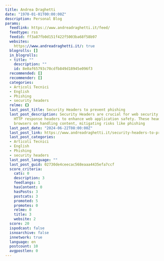 ```yaml
---
title: Andrea Draghetti
date: "1970-01-01T00:00:00Z"
description: Personal Blog
params:
  feedlink: https://www.andreadraghetti.it/feed/
  feedtype: rss
  feedid: ff3a87fb0d151f422f5003ba68f58b97
  websites:
    https://www.andreadraghetti.it/: true
  blogrolls: []
  in_blogrolls:
  - title: ""
    description: ""
    id: 8e0af65793c70cdfb849d18945e096f3
  recommended: []
  recommender: []
  categories:
  - Articoli Tecnici
  - English
  - Phishing
  - security headers
  relme: {}
  last_post_title: Security Headers to prevent phishing
  last_post_description: Security Headers are crucial for web security, configuring
    HTTP response headers to enhance web application safety. These headers instruct
    browsers on handling content, mitigating risks like phishing
  last_post_date: "2024-06-22T08:00:00Z"
  last_post_link: https://www.andreadraghetti.it/security-headers-to-prevent-phishing/
  last_post_categories:
  - Articoli Tecnici
  - English
  - Phishing
  - security headers
  last_post_language: ""
  last_post_guid: 02730de4ceecac568eaaa4435efa7ccf
  score_criteria:
    cats: 0
    description: 3
    feedlangs: 1
    hasContent: 0
    hasPosts: 3
    postcats: 3
    promoted: 5
    promotes: 0
    relme: 0
    title: 3
    website: 2
  score: 20
  ispodcast: false
  isnoarchive: false
  innetwork: true
  language: en
  postcount: 10
  avgpostlen: 0
---
```


